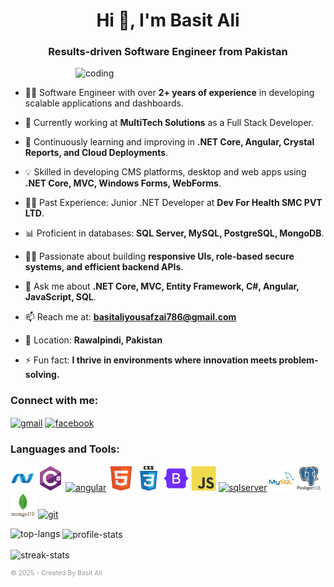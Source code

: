 
<h1 align="center">Hi 👋, I'm Basit Ali</h1>
<h3 align="center"><strong>Results-driven Software Engineer from Pakistan</strong></h3>

<img align="right" alt="coding" width="400px" src="https://user-images.githubusercontent.com/55389276/140866485-8fb1c876-9a8f-4d6a-98dc-08c4981eaf70.gif">

<br>

- 👨‍💻 Software Engineer with over <strong>2+ years of experience</strong> in developing scalable applications and dashboards.

- 🔭 Currently working at <strong>MultiTech Solutions</strong> as a Full Stack Developer.

- 🌱 Continuously learning and improving in <strong>.NET Core, Angular, Crystal Reports, and Cloud Deployments</strong>.

- 💡 Skilled in developing CMS platforms, desktop and web apps using <strong>.NET Core, MVC, Windows Forms, WebForms</strong>.

- 👨‍💼 Past Experience: Junior .NET Developer at <strong>Dev For Health SMC PVT LTD</strong>.

- 📊 Proficient in databases: <strong>SQL Server, MySQL, PostgreSQL, MongoDB</strong>.

- 👨‍💻 Passionate about building <strong>responsive UIs, role-based secure systems, and efficient backend APIs</strong>.

- 💬 Ask me about <strong>.NET Core, MVC, Entity Framework, C#, Angular, JavaScript, SQL</strong>.

- 📫 Reach me at: <strong>basitaliyousafzai786@gmail.com</strong>

- 📍 Location: <strong>Rawalpindi, Pakistan</strong>

- ⚡ Fun fact: <strong>I thrive in environments where innovation meets problem-solving.</strong>

<h3 align="left"><strong>Connect with me:</strong></h3>
<p align="left">
  <a href="mailto:basitaliyousafzai786@gmail.com" target="blank"><img align="center" src="https://img.icons8.com/fluency/48/gmail.png" alt="gmail" height="30" width="40" /></a>
  <a href="https://www.facebook.com/" target="blank"><img align="center" src="https://raw.githubusercontent.com/rahuldkjain/github-profile-readme-generator/master/src/images/icons/Social/facebook.svg" alt="facebook" height="30" width="40" /></a>
</p>

<h3 align="left"><strong>Languages and Tools:</strong></h3>
<p align="left">
  <a href="https://dotnet.microsoft.com/" target="_blank" rel="noreferrer"><img src="https://raw.githubusercontent.com/devicons/devicon/master/icons/dot-net/dot-net-original.svg" alt="dotnet" width="40" height="40"/></a>
  <a href="https://docs.microsoft.com/en-us/dotnet/csharp/" target="_blank" rel="noreferrer"><img src="https://raw.githubusercontent.com/devicons/devicon/master/icons/csharp/csharp-original.svg" alt="csharp" width="40" height="40"/></a>
  <a href="https://angular.io/" target="_blank" rel="noreferrer"><img src="https://angular.io/assets/images/logos/angular/angular.svg" alt="angular" width="40" height="40"/></a>
  <a href="https://www.w3schools.com/html/" target="_blank" rel="noreferrer"><img src="https://raw.githubusercontent.com/devicons/devicon/master/icons/html5/html5-original.svg" alt="html5" width="40" height="40"/></a>
  <a href="https://www.w3schools.com/css/" target="_blank" rel="noreferrer"><img src="https://raw.githubusercontent.com/devicons/devicon/master/icons/css3/css3-original-wordmark.svg" alt="css3" width="40" height="40"/></a>
  <a href="https://getbootstrap.com/" target="_blank" rel="noreferrer"><img src="https://raw.githubusercontent.com/devicons/devicon/master/icons/bootstrap/bootstrap-plain.svg" alt="bootstrap" width="40" height="40"/></a>
  <a href="https://www.javascript.com/" target="_blank" rel="noreferrer"><img src="https://raw.githubusercontent.com/devicons/devicon/master/icons/javascript/javascript-original.svg" alt="javascript" width="40" height="40"/></a>
  <a href="https://www.microsoft.com/en-us/sql-server" target="_blank" rel="noreferrer"><img src="https://www.svgrepo.com/show/303229/microsoft-sql-server-logo.svg" alt="sqlserver" width="40" height="40"/></a>
  <a href="https://www.mysql.com/" target="_blank" rel="noreferrer"><img src="https://raw.githubusercontent.com/devicons/devicon/master/icons/mysql/mysql-original-wordmark.svg" alt="mysql" width="40" height="40"/></a>
  <a href="https://www.postgresql.org/" target="_blank" rel="noreferrer"><img src="https://raw.githubusercontent.com/devicons/devicon/master/icons/postgresql/postgresql-original-wordmark.svg" alt="postgresql" width="40" height="40"/></a>
  <a href="https://www.mongodb.com/" target="_blank" rel="noreferrer"><img src="https://raw.githubusercontent.com/devicons/devicon/master/icons/mongodb/mongodb-original-wordmark.svg" alt="mongodb" width="40" height="40"/></a>
  <a href="https://git-scm.com/" target="_blank" rel="noreferrer"><img src="https://www.vectorlogo.zone/logos/git-scm/git-scm-icon.svg" alt="git" width="40" height="40"/></a>
</p>

<p><img align="left" src="https://github-readme-stats.vercel.app/api/top-langs?username=zaki2k2&show_icons=true&locale=en&layout=compact" alt="top-langs" /></p>

<p>&nbsp;<img align="center" src="https://github-readme-stats.vercel.app/api?username=zaki2k2&show_icons=true&locale=en" alt="profile-stats" /></p>

<p><img align="center" src="https://github-readme-streak-stats.herokuapp.com/?user=zaki2k2&" alt="streak-stats" /></p>

<footer class="border-top footer text-muted">
<div class="container" style="font-size: 0.75em; color: #999;">
  &copy; 2025 - Created By Basit Ali
</div>

</footer>
